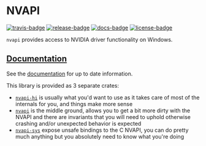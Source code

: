 # NVAPI

[![travis-badge][]][travis] [![release-badge][]][cargo] [![docs-badge][]][docs] [![license-badge][]][license]

`nvapi` provides access to NVIDIA driver functionality on Windows.

## [Documentation][docs]

See the [documentation][docs] for up to date information.

This library is provided as 3 separate crates:
- [`nvapi-hi`](https://docs.rs/nvapi-hi/latest/nvapi_hi/) is usually what you'd want to use as it takes care of most of the internals for you, and things make more sense
- [`nvapi`](https://docs.rs/nvapi/latest/nvapi/) is the middle ground, allows you to get a bit more dirty with the NVAPI and there are invariants that you will need to uphold otherwise crashing and/or unexpected behavior is expected
- [`nvapi-sys`](https://docs.rs/nvapi-sys/latest/nvapi_sys/) expose unsafe bindings to the C NVAPI, you can do pretty much anything but you absolutely need to know what you're doing

[travis-badge]: https://img.shields.io/travis/arcnmx/nvapi-rs/master.svg?style=flat-square
[travis]: https://travis-ci.org/arcnmx/nvapi-rs
[release-badge]: https://img.shields.io/crates/v/nvapi.svg?style=flat-square
[cargo]: https://crates.io/crates/nvapi
[docs-badge]: https://img.shields.io/badge/API-docs-blue.svg?style=flat-square
[docs]: https://docs.rs/nvapi-hi/latest/nvapi_hi/
[license-badge]: https://img.shields.io/badge/license-MIT-ff69b4.svg?style=flat-square
[license]: https://github.com/arcnmx/nvapi-rs/blob/master/COPYING
